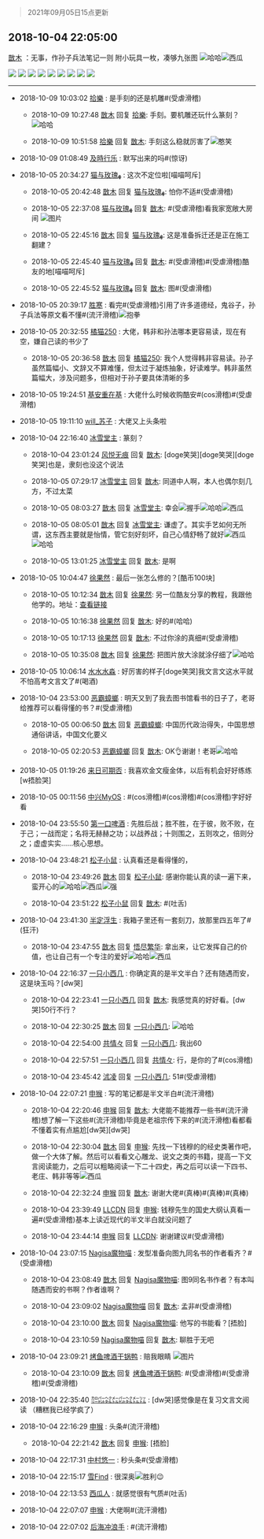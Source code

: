 > 2021年09月05日15点更新
<link rel="stylesheet" href="https://cdn.jsdelivr.net/gh/taotie6/sampleJSON@main/css/photo_show.css">


 ## 2018-10-04 22:05:00 

 [㪚木](https://www.coolapk.com/feed/8408843?shareKey=YzVmYzg3MWM2ZWE1NjEzMTc0NGY~) ：无事，作孙子兵法笔记一则
附小玩具一枚，凑够九张图
<img src="http://static.coolapk.com/emoticons/default/13.gif" alt="哈哈"/><img src="http://static.coolapk.com/emoticons/default/56.gif" alt="西瓜"/> 

<div class="album">
<img class="img-item" src="https://image.coolapk.com/feed/2018/1004/22/1081091_1538661879_3779@1080x1847.jpg" />
<img class="img-item" src="https://image.coolapk.com/feed/2018/1004/22/1081091_1538661881_8573@1080x1853.jpg" />
<img class="img-item" src="https://image.coolapk.com/feed/2018/1004/22/1081091_1538661884_2599@1080x1856.jpg" />
<img class="img-item" src="https://image.coolapk.com/feed/2018/1004/22/1081091_1538661886_8576@1074x1857.jpg" />
<img class="img-item" src="https://image.coolapk.com/feed/2018/1004/22/1081091_1538661888_9296@1080x1854.jpg" />
<img class="img-item" src="https://image.coolapk.com/feed/2018/1004/22/1081091_1538661891_0246@1069x1858.jpg" />
<img class="img-item" src="https://image.coolapk.com/feed/2018/1004/22/1081091_1538661893_2582@1080x1851.jpg" />
<img class="img-item" src="https://image.coolapk.com/feed/2018/1004/22/1081091_1538661895_8724@1080x1359.jpg" />
<img class="img-item" src="https://image.coolapk.com/feed/2018/1004/22/1081091_1538661897_973@1080x1431.jpg" />
</div>

 ------- 

- 2018-10-09 10:03:02 [拾樂](uid=1089732) : 是手刻的还是机雕#(受虐滑稽) 

    - 2018-10-09 10:27:48 [㪚木](uid=1081091) 回复 [拾樂](uid=1089732): 手刻。要机雕还玩什么篆刻？<img src="http://static.coolapk.com/emoticons/default/13.gif" alt="哈哈"/> 

    - 2018-10-09 10:51:58 [拾樂](uid=1089732) 回复 [㪚木](uid=1081091): 手刻这么稳就厉害了<img src="http://static.coolapk.com/emoticons/default/28.gif" alt="憨笑"/> 

- 2018-10-09 01:08:49 [及時行乐](uid=1578049) : 默写出来的吗#(惊讶) 

- 2018-10-05 20:34:27 [猫与玫瑰ﻬ](uid=1166111) : 这次不定位啦[喵喵呵斥] 

    - 2018-10-05 20:42:48 [㪚木](uid=1081091) 回复 [猫与玫瑰ﻬ](uid=1166111): 怕你不适#(受虐滑稽) 

    - 2018-10-05 22:37:08 [猫与玫瑰ﻬ](uid=1166111) 回复 [㪚木](uid=1081091): #(受虐滑稽)看我家宽敞大房间 ![图片](https://image.coolapk.com/feed/2018/1005/22/1166111_1538750227_1877@720x960.jpg)

    - 2018-10-05 22:45:16 [㪚木](uid=1081091) 回复 [猫与玫瑰ﻬ](uid=1166111): 这是准备拆迁还是正在施工翻建？ 

    - 2018-10-05 22:45:40 [猫与玫瑰ﻬ](uid=1166111) 回复 [㪚木](uid=1081091): #(受虐滑稽)#(受虐滑稽)酷友的地[喵喵呵斥] 

    - 2018-10-05 22:45:52 [猫与玫瑰ﻬ](uid=1166111) 回复 [㪚木](uid=1081091): 图#(受虐滑稽) 

- 2018-10-05 20:39:17 [胜寒](uid=621479) : 看完#(受虐滑稽)引用了许多道德经，鬼谷子，孙子兵法等原文看不懂#(流汗滑稽)<img src="http://static.coolapk.com/emoticons/default/83.gif" alt="抱拳"/> 

- 2018-10-05 20:32:55 [橘猫250](uid=844044) : 大佬，韩非和孙法哪本更容易读，现在有空，嫌自己读的书少了 

    - 2018-10-05 20:36:58 [㪚木](uid=1081091) 回复 [橘猫250](uid=844044): 我个人觉得韩非容易读。孙子虽然篇幅小、文辞又不算难懂，但太过于凝炼抽象，好读难学。韩非虽然篇幅大，涉及问题多，但相对于孙子要具体清晰的多 

- 2018-10-05 19:24:51 [基安重在基](uid=1548501) : 大佬什么时候收购酷安#(cos滑稽)#(受虐滑稽) 

- 2018-10-05 19:11:10 [will_苏子](uid=529442) : 大佬又上头条啦 

- 2018-10-04 22:16:40 [冰雪堂主](uid=1501646) : 篆刻？ 

    - 2018-10-04 23:01:24 [风悦无痕](uid=1216132) 回复 [㪚木](uid=1081091): [doge笑哭][doge笑哭][doge笑哭]也是，隶刻也没这个说法 

    - 2018-10-05 07:29:17 [冰雪堂主](uid=1501646) 回复 [㪚木](uid=1081091): 同道中人啊，本人也偶尔刻几方，不过太菜 

    - 2018-10-05 08:03:27 [㪚木](uid=1081091) 回复 [冰雪堂主](uid=1501646): 幸会<img src="http://static.coolapk.com/emoticons/default/81.gif" alt="握手"/><img src="http://static.coolapk.com/emoticons/default/13.gif" alt="哈哈"/><img src="http://static.coolapk.com/emoticons/default/56.gif" alt="西瓜"/> 

    - 2018-10-05 08:05:01 [㪚木](uid=1081091) 回复 [冰雪堂主](uid=1501646): 谦虚了。其实手艺如何无所谓，这东西主要就是怡情，管它刻好刻坏，自己心情舒畅了就好<img src="http://static.coolapk.com/emoticons/default/56.gif" alt="西瓜"/><img src="http://static.coolapk.com/emoticons/default/13.gif" alt="哈哈"/> 

    - 2018-10-05 13:01:25 [冰雪堂主](uid=1501646) 回复 [㪚木](uid=1081091): 是啊 

- 2018-10-05 10:04:47 [徐果然](uid=2035900) : 最后一张怎么修的？[酷币100块] 

    - 2018-10-05 10:12:34 [㪚木](uid=1081091) 回复 [徐果然](uid=2035900): 另一位酷友分享的教程，我跟他他学的。地址：<a class="feed-link-url" href="https://www.coolapk.com/feed/8373160" title="https://www.coolapk.com/feed/8373160" target="_blank" rel="nofollow">查看链接</a> 

    - 2018-10-05 10:16:38 [徐果然](uid=2035900) 回复 [㪚木](uid=1081091): 好的#(哈哈) 

    - 2018-10-05 10:17:13 [徐果然](uid=2035900) 回复 [㪚木](uid=1081091): 不过你涂的真细#(受虐滑稽) 

    - 2018-10-05 10:35:08 [㪚木](uid=1081091) 回复 [徐果然](uid=2035900): 把图片放大涂就涂仔细了<img src="http://static.coolapk.com/emoticons/default/13.gif" alt="哈哈"/> 

- 2018-10-05 10:06:14 [水水水淼](uid=604467) : 好厉害的样子[doge笑哭]我文言文这水平就不怕高考文言文了#(喝酒) 

- 2018-10-04 23:53:00 [恶霸蟑螂](uid=1346826) : 明天又到了我去图书馆看书的日子了，老哥给推荐可以看得懂的书？#(受虐滑稽) 

    - 2018-10-05 00:06:50 [㪚木](uid=1081091) 回复 [恶霸蟑螂](uid=1346826): 中国历代政治得失，中国思想通俗讲话，中国文化要义 

    - 2018-10-05 02:20:53 [恶霸蟑螂](uid=1346826) 回复 [㪚木](uid=1081091): OK👌谢谢！老哥<img src="http://static.coolapk.com/emoticons/default/13.gif" alt="哈哈"/> 

- 2018-10-05 01:19:26 [来日可期否](uid=1104212) : 我喜欢金文瘦金体，以后有机会好好练练[w捂脸哭] 

- 2018-10-05 00:11:56 [中兴MyOS](uid=1271166) : #(cos滑稽)#(cos滑稽)#(cos滑稽)字好好看 

- 2018-10-04 23:55:50 [第一口啤酒](uid=531889) : 先胜后战；胜不胜，在于彼，败不败，在于己；一战而定；名将无赫赫之功；以战养战；十则围之，五则攻之，倍则分之；虚虚实实……核心思想。 

- 2018-10-04 23:48:21 [松子小鼠](uid=741094) : 认真看还是看得懂的， 

    - 2018-10-04 23:49:26 [㪚木](uid=1081091) 回复 [松子小鼠](uid=741094): 感谢你能认真的读一遍下来，蛮开心的<img src="http://static.coolapk.com/emoticons/default/13.gif" alt="哈哈"/><img src="http://static.coolapk.com/emoticons/default/56.gif" alt="西瓜"/><img src="http://static.coolapk.com/emoticons/default/79.gif" alt="强"/> 

    - 2018-10-04 23:51:22 [松子小鼠](uid=741094) 回复 [㪚木](uid=1081091): #(吐舌) 

- 2018-10-04 23:41:30 [半定浮生](uid=486655) : 我箱子里还有一套刻刀，放那里四五年了#(狂汗) 

    - 2018-10-04 23:47:55 [㪚木](uid=1081091) 回复 [悟尽繁华](uid=486655): 拿出来，让它发挥自己的价值，也让自己有一个专注的爱好<img src="http://static.coolapk.com/emoticons/default/13.gif" alt="哈哈"/><img src="http://static.coolapk.com/emoticons/default/56.gif" alt="西瓜"/> 

- 2018-10-04 22:16:37 [一只小西几](uid=1351409) : 你确定真的是半文半白？还有随遇而安，这是块玉吗？[dw哭] 

    - 2018-10-04 22:23:41 [一只小西几](uid=1351409) 回复 [㪚木](uid=1081091): 我感觉真的好好看。[dw哭]50行不行？ 

    - 2018-10-04 22:30:25 [㪚木](uid=1081091) 回复 [一只小西几](uid=1351409): <img src="http://static.coolapk.com/emoticons/default/13.gif" alt="哈哈"/> 

    - 2018-10-04 22:54:00 [共情々](uid=1190066) 回复 [一只小西几](uid=1351409): 我出60 

    - 2018-10-04 22:57:51 [一只小西几](uid=1351409) 回复 [共情々](uid=1190066): 行，是你的了#(cos滑稽) 

    - 2018-10-04 23:45:42 [沭凌](uid=1504495) 回复 [一只小西几](uid=1351409): 51#(受虐滑稽) 

- 2018-10-04 22:07:21 [申猴](uid=1031098) : 写的笔记都是半文半白#(流汗滑稽) 

    - 2018-10-04 22:20:46 [申猴](uid=1031098) 回复 [㪚木](uid=1081091): 大佬能不能推荐一些书#(流汗滑稽)想了解一下这些#(流汗滑稽)毕竟是老祖宗传下来的#(流汗滑稽)看都看不懂着实有点尴尬[dw哭][dw哭] 

    - 2018-10-04 22:30:04 [㪚木](uid=1081091) 回复 [申猴](uid=1031098): 先找一下钱穆的的经史类著作吧，做一个大体了解。然后可以看看文心雕龙、说文之类的书籍，提高一下文言阅读能力，之后可以粗略阅读一下二十四史，再之后可以读一下四书、老庄、韩非等等<img src="http://static.coolapk.com/emoticons/default/56.gif" alt="西瓜"/> 

    - 2018-10-04 22:32:24 [申猴](uid=1031098) 回复 [㪚木](uid=1081091): 谢谢大佬#(真棒)#(真棒)#(真棒) 

    - 2018-10-04 23:39:49 [LLCDN](uid=505082) 回复 [申猴](uid=1031098): 钱穆先生的国史大纲认真看一遍#(受虐滑稽)基本上读近现代的半文半白就没问题了 

    - 2018-10-04 23:44:14 [申猴](uid=1031098) 回复 [LLCDN](uid=505082): 谢谢建议#(受虐滑稽) 

- 2018-10-04 23:07:15 [Nagisa魔物喵](uid=1683226) : 发型准备向图九同名书的作者看齐？#(受虐滑稽) 

    - 2018-10-04 23:08:49 [㪚木](uid=1081091) 回复 [Nagisa魔物喵](uid=1683226): 图9同名书作者？有本叫随遇而安的书啊？作者谁啊？ 

    - 2018-10-04 23:09:02 [Nagisa魔物喵](uid=1683226) 回复 [㪚木](uid=1081091): 孟非#(受虐滑稽) 

    - 2018-10-04 23:10:00 [㪚木](uid=1081091) 回复 [Nagisa魔物喵](uid=1683226): 他写的书能看？[捂脸] 

    - 2018-10-04 23:10:59 [Nagisa魔物喵](uid=1683226) 回复 [㪚木](uid=1081091): 聊胜于无吧 

- 2018-10-04 23:09:21 [烤鱼啤酒干锅鸭](uid=1076410) : 赔我眼睛 ![图片](https://image.coolapk.com/feed/2018/1004/23/1076410_1538665760_2072@304x200.gif)

    - 2018-10-04 23:10:09 [㪚木](uid=1081091) 回复 [烤鱼啤酒干锅鸭](uid=1076410): #(受虐滑稽)#(受虐滑稽)#(受虐滑稽) 

- 2018-10-04 22:35:40 [㌍㌫㌶㍍㌫㌶㍍㍑](uid=1709509) : [dw哭]感觉像是在复习文言文阅读
（糟糕我已经学疯了） 

- 2018-10-04 22:16:29 [申猴](uid=1031098) : 头条#(流汗滑稽) 

    - 2018-10-04 22:21:42 [㪚木](uid=1081091) 回复 [申猴](uid=1031098): [捂脸] 

- 2018-10-04 22:17:31 [中村悠一](uid=626684) : 秒头条#(受虐滑稽) 

- 2018-10-04 22:15:17 [雪Find](uid=750391) : 很深奥<img src="http://static.coolapk.com/emoticons/default/82.gif" alt="胜利"/>😉 

- 2018-10-04 22:13:53 [西瓜人](uid=1704949) : 就感觉很有气质#(吐舌) 

- 2018-10-04 22:07:07 [申猴](uid=1031098) : 大佬啊#(流汗滑稽) 

- 2018-10-04 22:07:02 [后海冲浪手](uid=1047868) : #(流汗滑稽) 

